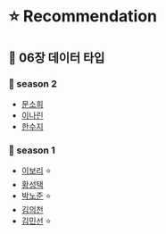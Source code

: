 # ⭐️ Recommendation

## 📌 06장  데이터 타입

### 🥎 season 2

- [문소희](https://github.com/Next-by-Next/Javascript-Deep-Dive-Study/blob/main/docs/06_%EB%8D%B0%EC%9D%B4%ED%84%B0%20%ED%83%80%EC%9E%85/%EB%AC%B8%EC%86%8C%ED%9D%AC.md)
- [이나린](https://github.com/Next-by-Next/Javascript-Deep-Dive-Study/blob/main/docs/06_%EB%8D%B0%EC%9D%B4%ED%84%B0%20%ED%83%80%EC%9E%85/%EC%9D%B4%EB%82%98%EB%A6%B0.md)
- [한수지](https://github.com/Next-by-Next/Javascript-Deep-Dive-Study/blob/main/docs/06_%EB%8D%B0%EC%9D%B4%ED%84%B0%20%ED%83%80%EC%9E%85/%ED%95%9C%EC%88%98%EC%A7%80.md)

### 🥎 season 1

- [이보리](https://github.com/Next-by-Next/Javascript-Deep-Dive-Study/blob/main/docs/06_%EB%8D%B0%EC%9D%B4%ED%84%B0%20%ED%83%80%EC%9E%85/%EC%9E%84%EC%88%98%EB%B9%88.md) ⭐️
- [황성택](https://github.com/Next-by-Next/Javascript-Deep-Dive-Study/blob/main/docs/06_%EB%8D%B0%EC%9D%B4%ED%84%B0%20%ED%83%80%EC%9E%85/%ED%99%A9%EC%84%B1%ED%83%9D.md)
- [박노준](https://github.com/Next-by-Next/Javascript-Deep-Dive-Study/blob/main/docs/06_%EB%8D%B0%EC%9D%B4%ED%84%B0%20%ED%83%80%EC%9E%85/%EB%B0%95%EC%B0%AC%EC%9A%A9.md) ⭐️
- [김의천](https://github.com/Next-by-Next/Javascript-Deep-Dive-Study/blob/main/docs/06_%EB%8D%B0%EC%9D%B4%ED%84%B0%20%ED%83%80%EC%9E%85/%EA%B9%80%EC%9D%98%EC%B2%9C.md)
- [김민선](https://github.com/Next-by-Next/Javascript-Deep-Dive-Study/blob/main/docs/06_%EB%8D%B0%EC%9D%B4%ED%84%B0%20%ED%83%80%EC%9E%85/%EA%B9%80%EB%AF%BC%EC%84%A0.md) ⭐️
